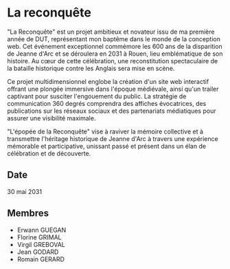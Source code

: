 # La reconquête
"La Reconquête" est un projet ambitieux et novateur issu de ma première année de DUT, représentant mon baptême dans le monde de la conception web. Cet événement exceptionnel commémore les 600 ans de la disparition de Jeanne d'Arc et se déroulera en 2031 à Rouen, lieu emblématique de son histoire. Au cœur de cette célébration, une reconstitution spectaculaire de la bataille historique contre les Anglais sera mise en scène.

Ce projet multidimensionnel englobe la création d'un site web interactif offrant une plongée immersive dans l'époque médiévale, ainsi qu'un trailer captivant pour susciter l'engouement du public. La stratégie de communication 360 degrés comprendra des affiches évocatrices, des publications sur les réseaux sociaux et des partenariats médiatiques pour assurer une visibilité maximale.

"L'épopée de la Reconquête" vise à raviver la mémoire collective et à transmettre l'héritage historique de Jeanne d'Arc à travers une expérience mémorable et participative, unissant passé et présent dans un élan de célébration et de découverte.

## Date
30 mai 2031

## Membres
* Erwann  GUEGAN
* Florine GRIMAL
* Virgil  GREBOVAL
* Jean 	  GODARD
* Romain  GERARD